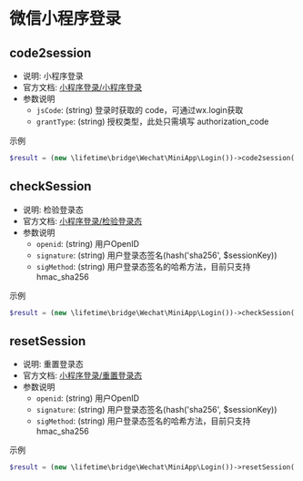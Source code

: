 # 微信小程序登录

## code2session
- 说明: 小程序登录
- 官方文档: [小程序登录/小程序登录](https://developers.weixin.qq.com/miniprogram/dev/OpenApiDoc/user-login/code2Session.html)
- 参数说明
  + `jsCode`: (string) 登录时获取的 code，可通过wx.login获取
  + `grantType`: (string) 授权类型，此处只需填写 authorization_code

示例
~~~php
$result = (new \lifetime\bridge\Wechat\MiniApp\Login())->code2session('js_code');
~~~

## checkSession
- 说明: 检验登录态
- 官方文档: [小程序登录/检验登录态](https://developers.weixin.qq.com/miniprogram/dev/OpenApiDoc/user-login/checkSessionKey.html)
- 参数说明
  + `openid`: (string) 用户OpenID
  + `signature`: (string) 用户登录态签名(hash('sha256', $sessionKey))
  + `sigMethod`: (string) 用户登录态签名的哈希方法，目前只支持 hmac_sha256

示例
~~~php
$result = (new \lifetime\bridge\Wechat\MiniApp\Login())->checkSession('openid', hash('sha256', 'session_key'));
~~~

## resetSession
- 说明: 重置登录态
- 官方文档: [小程序登录/重置登录态](https://developers.weixin.qq.com/miniprogram/dev/OpenApiDoc/user-login/ResetUserSessionKey.html)
- 参数说明
  + `openid`: (string) 用户OpenID
  + `signature`: (string) 用户登录态签名(hash('sha256', $sessionKey))
  + `sigMethod`: (string) 用户登录态签名的哈希方法，目前只支持 hmac_sha256

示例
~~~php
$result = (new \lifetime\bridge\Wechat\MiniApp\Login())->resetSession('openid', hash('sha256', 'session_key'));
~~~
